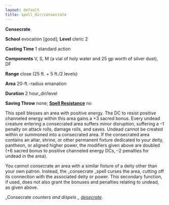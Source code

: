 ```yaml
---
layout: default
title: spell_dir/consecrate
---
```

 **Consecrate**

**School** evocation [good]; **Level** cleric 2

**Casting Time** 1 standard action

**Components** V, S, M (a vial of holy water and 25 gp worth of silver dust), DF

**Range** close (25 ft. + 5 ft./2 levels)

**Area** 20-ft.-radius emanation

**Duration** 2 hour_dir/level

**Saving Throw** none; **[Spell Resistance](../glossary#_spell-resistance)** no

This spell blesses an area with positive energy. The DC to resist positive channeled energy within this area gains a +3 sacred bonus. Every undead creature entering a consecrated area suffers minor disruption, suffering a –1 penalty on attack rolls, damage rolls, and saves. Undead cannot be created within or summoned into a consecrated area. If the consecrated area contains an altar, shrine, or other permanent fixture dedicated to your deity, pantheon, or aligned higher power, the modifiers given above are doubled (+6 sacred bonus to positive channeled energy DCs, –2 penalties for undead in the area).

You cannot consecrate an area with a similar fixture of a deity other than your own patron. Instead, the _consecrate _spell curses the area, cutting off its connection with the associated deity or power. This secondary function, if used, does not also grant the bonuses and penalties relating to undead, as given above.

_Consecrate _counters and dispels _ [desecrate](desecrate#_desecrate)_.


